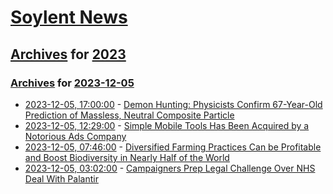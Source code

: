 # [Soylent News](../../../README.md)

## [Archives](../../index.md) for [2023](../index.md)

### [Archives](../../index.md) for [2023-12-05](index.md)

* [2023-12-05, 17:00:00](https://soylentnews.org/article.pl?sid=23/12/04/0210226&from=rss) - [Demon Hunting: Physicists Confirm 67-Year-Old Prediction of Massless, Neutral Composite Particle](https://soylentnews.org/article.pl?sid=23/12/04/0210226&from=rss)
* [2023-12-05, 12:29:00](https://soylentnews.org/article.pl?sid=23/12/04/0118246&from=rss) - [Simple Mobile Tools Has Been Acquired by a Notorious Ads Company](https://soylentnews.org/article.pl?sid=23/12/04/0118246&from=rss)
* [2023-12-05, 07:46:00](https://soylentnews.org/article.pl?sid=23/12/04/017246&from=rss) - [Diversified Farming Practices Can be Profitable and Boost Biodiversity in Nearly Half of the World](https://soylentnews.org/article.pl?sid=23/12/04/017246&from=rss)
* [2023-12-05, 03:02:00](https://soylentnews.org/article.pl?sid=23/12/04/0053246&from=rss) - [Campaigners Prep Legal Challenge Over NHS Deal With Palantir](https://soylentnews.org/article.pl?sid=23/12/04/0053246&from=rss)
